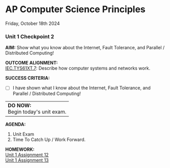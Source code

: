 # AP Computer Science Principles
Friday, October 18th 2024

### Unit 1 Checkpoint 2

**AIM:** Show what you know about the Internet, Fault Tolerance, and Parallel / Distributed Computing!

**OUTCOME ALIGNMENT:**
<br><ins>IEC.TYS61XT.7</ins>: Describe how computer systems and networks work.

**SUCCESS CRITERIA:**
- [ ] I have shown what I know about the Internet, Fault Tolerance, and Parallel / Distributed Computing!

<table>
  <tr>
    <td><b>DO NOW:</b><br>Begin today's unit exam.
  </tr>
</table>

**AGENDA:**

1. Unit Exam
2. Time To Catch Up / Work Forward.


**HOMEWORK:** <br>
[Unit 1 Assignment 12](https://github.com/MrJSwotinsky/AP_Computer_Science_Principles/blob/main/Unit_1_The_Internet/Daily_Assignments/12_Due_Mon_Oct_21_Configuration_Tasks.md)<br>
[Unit 1 Assignment 13](https://github.com/MrJSwotinsky/AP_Computer_Science_Principles/blob/main/Unit_1_The_Internet/Daily_Assignments/13_Due_Mon_Oct_21_Unit_1_Exam_Reflection.md)
